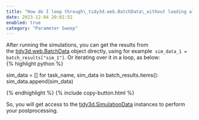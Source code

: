 ```yaml
---
title: "How do I loop through\_tidy3d.web.BatchData\_without loading all of the data into memory?"
date: 2023-12-04 20:01:52
enabled: true
category: "Parameter Sweep"
---
```

<div>After running the simulations, you can get the results from the&nbsp;<a target="_blank" rel="noopener" href="https://docs.flexcompute.com/projects/tidy3d/en/latest/api/_autosummary/tidy3d.web.api.container.BatchData.html">tidy3d.web.BatchData</a>&nbsp;object directly, using for example &nbsp;<code>sim_data_1 = batch_results["sim_1"]</code>. Or iterating over it in a loop, as below:</div>

<div><div markdown class="code-snippet">{% highlight python %}

sim_data = []
for task_name, sim_data in batch_results.items():
  sim_data.append(sim_data)

{% endhighlight %}
{% include copy-button.html %}</div><p><span>So, you will get access to the <a target="_blank" rel="noopener" href="https://docs.flexcompute.com/projects/tidy3d/en/latest/api/_autosummary/tidy3d.SimulationData.html#tidy3d.SimulationData">tidy3d.SimulationData</a> instances to perform your postprocessing.</span></p></div>
